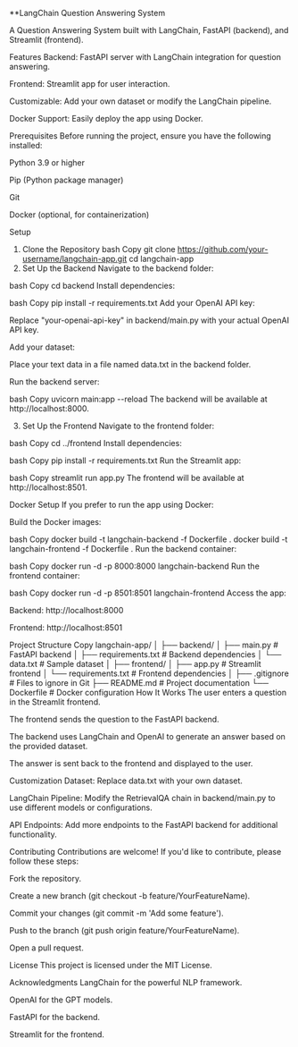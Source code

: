 **LangChain Question Answering System

A Question Answering System built with LangChain, FastAPI (backend), and Streamlit (frontend).

Features
Backend: FastAPI server with LangChain integration for question answering.

Frontend: Streamlit app for user interaction.

Customizable: Add your own dataset or modify the LangChain pipeline.

Docker Support: Easily deploy the app using Docker.

Prerequisites
Before running the project, ensure you have the following installed:

Python 3.9 or higher

Pip (Python package manager)

Git

Docker (optional, for containerization)

Setup
1. Clone the Repository
bash
Copy
git clone https://github.com/your-username/langchain-app.git
cd langchain-app
2. Set Up the Backend
Navigate to the backend folder:

bash
Copy
cd backend
Install dependencies:

bash
Copy
pip install -r requirements.txt
Add your OpenAI API key:

Replace "your-openai-api-key" in backend/main.py with your actual OpenAI API key.

Add your dataset:

Place your text data in a file named data.txt in the backend folder.

Run the backend server:

bash
Copy
uvicorn main:app --reload
The backend will be available at http://localhost:8000.

3. Set Up the Frontend
Navigate to the frontend folder:

bash
Copy
cd ../frontend
Install dependencies:

bash
Copy
pip install -r requirements.txt
Run the Streamlit app:

bash
Copy
streamlit run app.py
The frontend will be available at http://localhost:8501.

Docker Setup 
If you prefer to run the app using Docker:

Build the Docker images:

bash
Copy
docker build -t langchain-backend -f Dockerfile .
docker build -t langchain-frontend -f Dockerfile .
Run the backend container:

bash
Copy
docker run -d -p 8000:8000 langchain-backend
Run the frontend container:

bash
Copy
docker run -d -p 8501:8501 langchain-frontend
Access the app:

Backend: http://localhost:8000

Frontend: http://localhost:8501

Project Structure
Copy
langchain-app/
│
├── backend/
│   ├── main.py               # FastAPI backend
│   ├── requirements.txt      # Backend dependencies
│   └── data.txt              # Sample dataset
│
├── frontend/
│   ├── app.py                # Streamlit frontend
│   └── requirements.txt      # Frontend dependencies
│
├── .gitignore                # Files to ignore in Git
├── README.md                 # Project documentation
└── Dockerfile                # Docker configuration
How It Works
The user enters a question in the Streamlit frontend.

The frontend sends the question to the FastAPI backend.

The backend uses LangChain and OpenAI to generate an answer based on the provided dataset.

The answer is sent back to the frontend and displayed to the user.

Customization
Dataset: Replace data.txt with your own dataset.

LangChain Pipeline: Modify the RetrievalQA chain in backend/main.py to use different models or configurations.

API Endpoints: Add more endpoints to the FastAPI backend for additional functionality.

Contributing
Contributions are welcome! If you'd like to contribute, please follow these steps:

Fork the repository.

Create a new branch (git checkout -b feature/YourFeatureName).

Commit your changes (git commit -m 'Add some feature').

Push to the branch (git push origin feature/YourFeatureName).

Open a pull request.

License
This project is licensed under the MIT License. 

Acknowledgments
LangChain for the powerful NLP framework.

OpenAI for the GPT models.

FastAPI for the backend.

Streamlit for the frontend.
